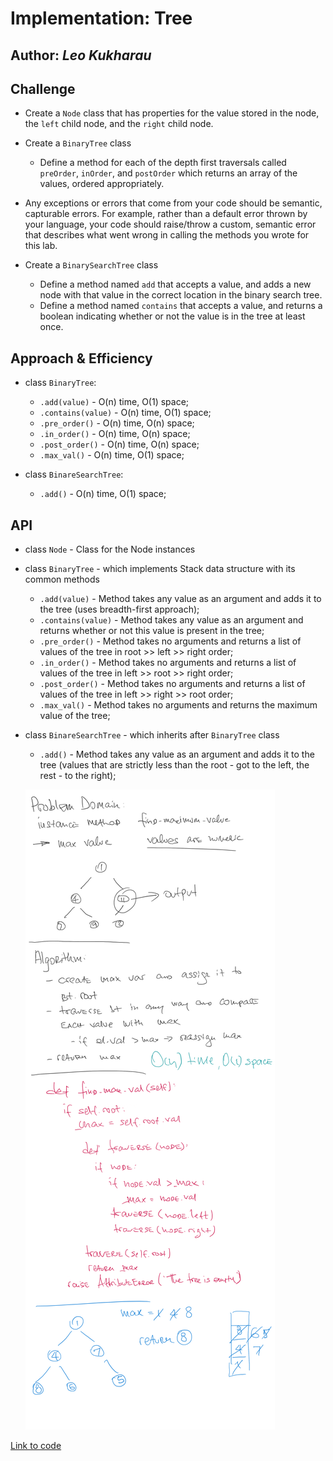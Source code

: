 # Implementation: Tree

## Author: _Leo Kukharau_

## Challenge

- Create a `Node` class that has properties for the value stored in the node, the `left` child node, and the `right` child node.
- Create a `BinaryTree` class
  - Define a method for each of the depth first traversals called `preOrder`, `inOrder`, and `postOrder` which returns an array of the values, ordered appropriately.
- Any exceptions or errors that come from your code should be semantic, capturable errors. For example, rather than a default error thrown by your language, your code should raise/throw a custom, semantic error that describes what went wrong in calling the methods you wrote for this lab.

- Create a `BinarySearchTree` class
  - Define a method named `add` that accepts a value, and adds a new node with that value in the correct location in the binary search tree.
  - Define a method named `contains` that accepts a value, and returns a boolean indicating whether or not the value is in the tree at least once.

## Approach & Efficiency

- class `BinaryTree`:

  - `.add(value)` - O(n) time, O(1) space;
  - `.contains(value)` - O(n) time, O(1) space;
  - `.pre_order()` - O(n) time, O(n) space;
  - `.in_order()` - O(n) time, O(n) space;
  - `.post_order()` - O(n) time, O(n) space;
  - `.max_val()` - O(n) time, O(1) space;

- class `BinareSearchTree`:
  - `.add()` - O(n) time, O(1) space;

## API

- class `Node` - Class for the Node instances
- class `BinaryTree` - which implements Stack data structure with its common methods

  - `.add(value)` - Method takes any value as an argument and adds it to the tree (uses breadth-first approach);
  - `.contains(value)` - Method takes any value as an argument and returns whether or not this value is present in the tree;
  - `.pre_order()` - Method takes no arguments and returns a list of values of the tree in root >> left >> right order;
  - `.in_order()` - Method takes no arguments and returns a list of values of the tree in left >> root >> right order;
  - `.post_order()` - Method takes no arguments and returns a list of values of the tree in left >> right >> root order;
  - `.max_val()` - Method takes no arguments and returns the maximum value of the tree;

- class `BinareSearchTree` - which inherits after `BinaryTree` class

  - `.add()` - Method takes any value as an argument and adds it to the tree (values that are strictly less than the root - got to the left, the rest - to the right);

  ![Whiteboard](../../assets/find_max_val.png)

<a href="./tree.py">Link to code</a>
